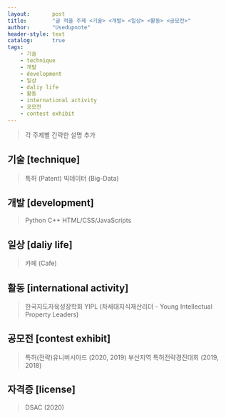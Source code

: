 ```yaml
---
layout:       post
title:        "글 적을 주제 <기술> <개발> <일상> <활동> <공모전>"
author:       "Usedupnote"
header-style: text
catalog:      true
tags:
    - 기술
    - technique
    - 개발
    - development
    - 일상
    - daliy life
    - 활동
    - international activity
    - 공모전
    - contest exhibit
---
```


> 각 주제별 간략한 설명 추가

## 기술 [technique]
> 특허 (Patent)
> 빅데이터 (Big-Data)

## 개발 [development]
> Python
> C++
> HTML/CSS/JavaScripts

## 일상 [daliy life]
> 카페 (Cafe)

## 활동 [international activity]
> 한국지도자육성장학회
> YIPL (차세대지식재산리더 - Young Intellectual Property Leaders)

## 공모전 [contest exhibit]
> 특허(전략)유니버시아드 (2020, 2019)
> 부산지역 특허전략경진대회 (2019, 2018)

## 자격증 [license]
> DSAC (2020)
